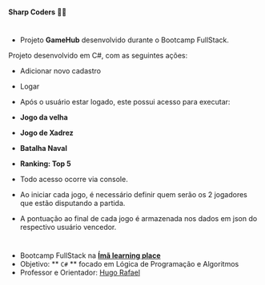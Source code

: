 #

**Sharp Coders** 🧲🚀

#

- Projeto **GameHub** desenvolvido durante o Bootcamp FullStack.

Projeto desenvolvido em C#, com as seguintes ações:

- Adicionar novo cadastro
- Logar

- Após o usuário estar logado, este possui acesso para executar:

- **Jogo da velha**
- **Jogo de Xadrez**
- **Batalha Naval**
- **Ranking: Top 5**

- Todo acesso ocorre via console.
- Ao iniciar cada jogo, é necessário definir quem serão os 2 jogadores que estão disputando a partida.
- A pontuação ao final de cada jogo é armazenada nos dados em json do respectivo usuário vencedor.

#

- Bootcamp FullStack na [ **Ímã learning place** ](https://imalearningplace.com)
- Objetivo: ** `C#` ** focado em Lógica de Programação e Algoritmos
- Professor e Orientador: [ Hugo Rafael ](https://github.com/hgrafa)
